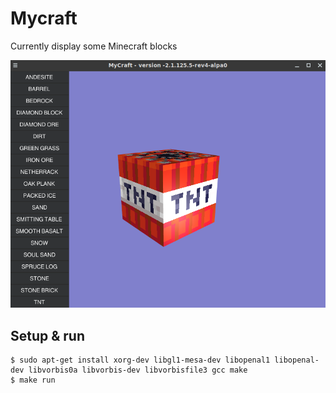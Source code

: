 # Mycraft

Currently display some Minecraft blocks

![preview displaying a TNT block](doc/preview.png)


## Setup & run

```
$ sudo apt-get install xorg-dev libgl1-mesa-dev libopenal1 libopenal-dev libvorbis0a libvorbis-dev libvorbisfile3 gcc make
$ make run
```